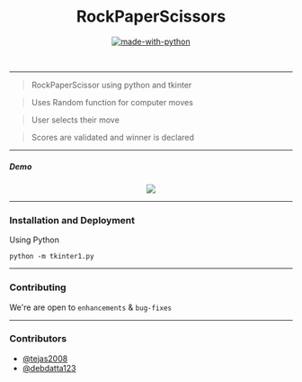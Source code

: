 
<h1 align="center">RockPaperScissors</h1>

<div align="center">

[![made-with-python](https://forthebadge.com/images/badges/made-with-python.svg)](https://www.python.org/)


<br>

</div>

------------------------------------------

> RockPaperScissor using python and tkinter

> Uses Random function for computer moves

> User selects their move

> Scores are validated and winner is declared
-------------------------------------------

##### Demo

<div align = "center">


![](python_video.gif)

</div>




------------------------------------------
### Installation and Deployment

Using Python
```
python -m tkinter1.py
```

------------------------------------------

### Contributing

 We're are open to `enhancements` & `bug-fixes`


------------------------------------------

### Contributors

* [@tejas2008](https://github.com/tejas2008)
* [@debdatta123](https://github.com/debdatta123)




